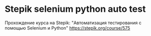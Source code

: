 # Stepik selenium python auto test
Прохождение курса на Stepik: "Автоматизация тестирования с помощью Selenium и Python"
https://stepik.org/course/575
